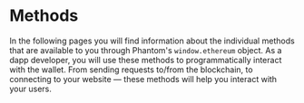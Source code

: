 # Methods

In the following pages you will find information about the individual methods that are available to you through Phantom's `window.ethereum` object. As a dapp developer, you will use these methods to programmatically interact with the wallet. From sending requests to/from the blockchain, to connecting to your website — these methods will help you interact with your users.
